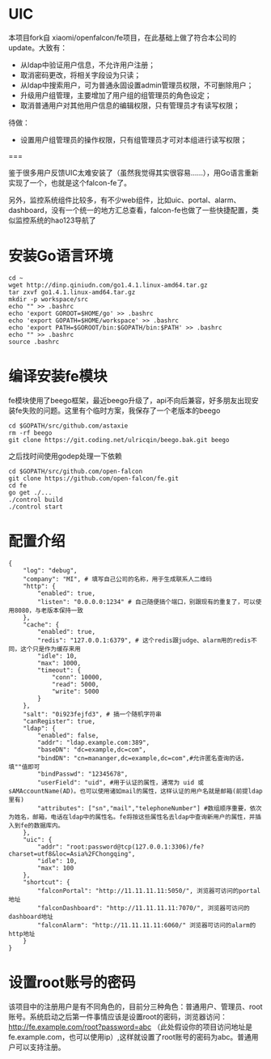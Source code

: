 UIC
===

本项目fork自 xiaomi/openfalcon/fe项目，在此基础上做了符合本公司的update。大致有：
  - 从ldap中验证用户信息，不允许用户注册；
  - 取消密码更改，将相关字段设为只读；
  - 从ldap中搜索用户，可为普通永固设置admin管理员权限，不可删除用户；
  - 升级用户组管理，主要增加了用户组的组管理员的角色设定；
  - 取消普通用户对其他用户信息的编辑权限，只有管理员才有读写权限；
  
待做：
  - 设置用户组管理员的操作权限，只有组管理员才可对本组进行读写权限；
  
===

鉴于很多用户反馈UIC太难安装了（虽然我觉得其实很容易……），用Go语言重新实现了一个，也就是这个falcon-fe了。

另外，监控系统组件比较多，有不少web组件，比如uic、portal、alarm、dashboard，没有一个统一的地方汇总查看，falcon-fe也做了一些快捷配置，类似监控系统的hao123导航了

# 安装Go语言环境

```
cd ~
wget http://dinp.qiniudn.com/go1.4.1.linux-amd64.tar.gz
tar zxvf go1.4.1.linux-amd64.tar.gz
mkdir -p workspace/src
echo "" >> .bashrc
echo 'export GOROOT=$HOME/go' >> .bashrc
echo 'export GOPATH=$HOME/workspace' >> .bashrc
echo 'export PATH=$GOROOT/bin:$GOPATH/bin:$PATH' >> .bashrc
echo "" >> .bashrc
source .bashrc
```

# 编译安装fe模块

fe模块使用了beego框架，最近beego升级了，api不向后兼容，好多朋友出现安装fe失败的问题。这里有个临时方案，我保存了一个老版本的beego

```
cd $GOPATH/src/github.com/astaxie
rm -rf beego
git clone https://git.coding.net/ulricqin/beego.bak.git beego
```

之后找时间使用godep处理一下依赖

```
cd $GOPATH/src/github.com/open-falcon
git clone https://github.com/open-falcon/fe.git
cd fe
go get ./...
./control build
./control start
```

# 配置介绍

```
{
    "log": "debug",
    "company": "MI", # 填写自己公司的名称，用于生成联系人二维码
    "http": {
        "enabled": true,
        "listen": "0.0.0.0:1234" # 自己随便搞个端口，别跟现有的重复了，可以使用8080，与老版本保持一致
    },
    "cache": {
        "enabled": true,
        "redis": "127.0.0.1:6379", # 这个redis跟judge、alarm用的redis不同，这个只是作为缓存来用
        "idle": 10,
        "max": 1000,
        "timeout": {
            "conn": 10000,
            "read": 5000,
            "write": 5000
        }
    },
    "salt": "0i923fejfd3", # 搞一个随机字符串
    "canRegister": true,
    "ldap": {
        "enabled": false,
        "addr": "ldap.example.com:389",
        "baseDN": "dc=example,dc=com",
        "bindDN": "cn=mananger,dc=example,dc=com",#允许匿名查询的话，填""值即可
        "bindPasswd": "12345678",
        "userField": "uid", #用于认证的属性，通常为 uid 或 sAMAccountName(AD)。也可以使用诸如mail的属性，这样认证的用户名就是邮箱(前提ldap里有)
        "attributes": ["sn","mail","telephoneNumber"] #数组顺序重要，依次为姓名，邮箱，电话在ldap中的属性名。fe将按这些属性名去ldap中查询新用户的属性，并插入到fe的数据库内。
    },
    "uic": {
        "addr": "root:password@tcp(127.0.0.1:3306)/fe?charset=utf8&loc=Asia%2FChongqing",
        "idle": 10,
        "max": 100
    },
    "shortcut": {
        "falconPortal": "http://11.11.11.11:5050/", 浏览器可访问的portal地址
        "falconDashboard": "http://11.11.11.11:7070/", 浏览器可访问的dashboard地址
        "falconAlarm": "http://11.11.11.11:6060/" 浏览器可访问的alarm的http地址
    }
}
```

# 设置root账号的密码

该项目中的注册用户是有不同角色的，目前分三种角色：普通用户、管理员、root账号。系统启动之后第一件事情应该是设置root的密码，浏览器访问：http://fe.example.com/root?password=abc （此处假设你的项目访问地址是fe.example.com，也可以使用ip）,这样就设置了root账号的密码为abc。普通用户可以支持注册。
